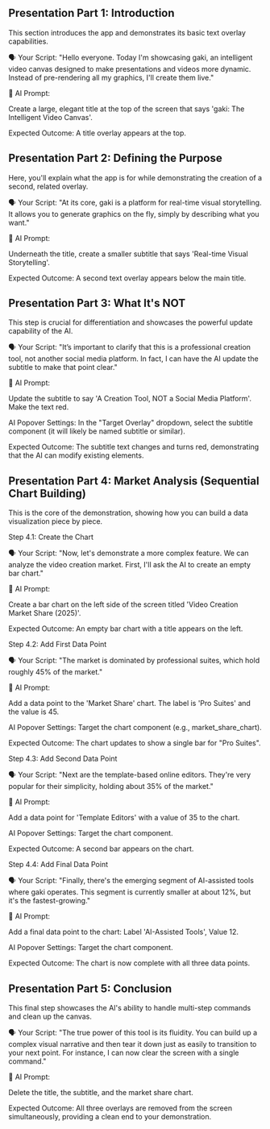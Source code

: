 ## Presentation Part 1: Introduction
This section introduces the app and demonstrates its basic text overlay capabilities.

🗣️ Your Script: "Hello everyone. Today I'm showcasing gaki, an intelligent video canvas designed to make presentations and videos more dynamic. Instead of pre-rendering all my graphics, I'll create them live."

🤖 AI Prompt:

Create a large, elegant title at the top of the screen that says 'gaki: The Intelligent Video Canvas'.

Expected Outcome: A title overlay appears at the top.

## Presentation Part 2: Defining the Purpose
Here, you'll explain what the app is for while demonstrating the creation of a second, related overlay.

🗣️ Your Script: "At its core, gaki is a platform for real-time visual storytelling. It allows you to generate graphics on the fly, simply by describing what you want."

🤖 AI Prompt:

Underneath the title, create a smaller subtitle that says 'Real-time Visual Storytelling'.

Expected Outcome: A second text overlay appears below the main title.

## Presentation Part 3: What It's NOT
This step is crucial for differentiation and showcases the powerful update capability of the AI.

🗣️ Your Script: "It’s important to clarify that this is a professional creation tool, not another social media platform. In fact, I can have the AI update the subtitle to make that point clear."

🤖 AI Prompt:

Update the subtitle to say 'A Creation Tool, NOT a Social Media Platform'. Make the text red.

AI Popover Settings: In the "Target Overlay" dropdown, select the subtitle component (it will likely be named subtitle or similar).

Expected Outcome: The subtitle text changes and turns red, demonstrating that the AI can modify existing elements.

## Presentation Part 4: Market Analysis (Sequential Chart Building)
This is the core of the demonstration, showing how you can build a data visualization piece by piece.

Step 4.1: Create the Chart

🗣️ Your Script: "Now, let's demonstrate a more complex feature. We can analyze the video creation market. First, I'll ask the AI to create an empty bar chart."

🤖 AI Prompt:

Create a bar chart on the left side of the screen titled 'Video Creation Market Share (2025)'.

Expected Outcome: An empty bar chart with a title appears on the left.

Step 4.2: Add First Data Point

🗣️ Your Script: "The market is dominated by professional suites, which hold roughly 45% of the market."

🤖 AI Prompt:

Add a data point to the 'Market Share' chart. The label is 'Pro Suites' and the value is 45.

AI Popover Settings: Target the chart component (e.g., market_share_chart).

Expected Outcome: The chart updates to show a single bar for "Pro Suites".

Step 4.3: Add Second Data Point

🗣️ Your Script: "Next are the template-based online editors. They're very popular for their simplicity, holding about 35% of the market."

🤖 AI Prompt:

Add a data point for 'Template Editors' with a value of 35 to the chart.

AI Popover Settings: Target the chart component.

Expected Outcome: A second bar appears on the chart.

Step 4.4: Add Final Data Point

🗣️ Your Script: "Finally, there's the emerging segment of AI-assisted tools where gaki operates. This segment is currently smaller at about 12%, but it's the fastest-growing."

🤖 AI Prompt:

Add a final data point to the chart: Label 'AI-Assisted Tools', Value 12.

AI Popover Settings: Target the chart component.

Expected Outcome: The chart is now complete with all three data points.

## Presentation Part 5: Conclusion
This final step showcases the AI's ability to handle multi-step commands and clean up the canvas.

🗣️ Your Script: "The true power of this tool is its fluidity. You can build up a complex visual narrative and then tear it down just as easily to transition to your next point. For instance, I can now clear the screen with a single command."

🤖 AI Prompt:

Delete the title, the subtitle, and the market share chart.

Expected Outcome: All three overlays are removed from the screen simultaneously, providing a clean end to your demonstration.